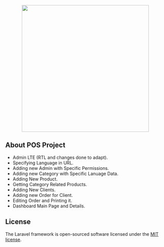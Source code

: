 <p align="center"><a href="https://laravel.com" target="_blank"><img src="https://raw.githubusercontent.com/laravel/art/master/logo-lockup/5%20SVG/2%20CMYK/1%20Full%20Color/laravel-logolockup-cmyk-red.svg" width="400"></a></p>


## About POS Project

- Admin LTE (RTL and changes done to adapt).
- Specifying Language in URL.
- Adding new Admin with Specific Permissions.
- Adding new Category with Specific Lanuage Data.
- Adding New Product.
- Getting Category Related Products.
- Adding New Clients.
- Adding new Order for Client.
- Editing Order and Printing it.
- Dashboard Main Page and Details.

## License

The Laravel framework is open-sourced software licensed under the [MIT license](https://opensource.org/licenses/MIT).
